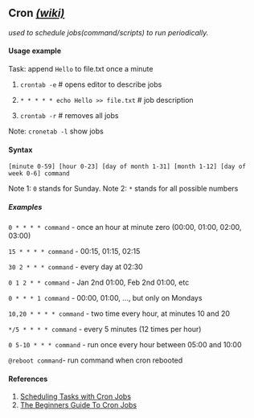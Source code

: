 
## Cron [_(wiki)_](https://en.wikipedia.org/wiki/Cron)

*used to schedule jobs(command/scripts) to run periodically.*

#### Usage example

Task: append `Hello` to file.txt once a minute

1. `crontab -e`  # opens editor to describe jobs
2. `* * * * * echo Hello >> file.txt`  # job description

3. `crontab -r`  # removes all jobs

Note: `cronetab -l` show jobs

#### Syntax

`[minute 0-59] [hour 0-23] [day of month 1-31] [month 1-12] [day of week 0-6] command`

Note 1: `0` stands for Sunday.
Note 2: `*` stands for all possible numbers

##### Examples

`0 * * * * command` - once an hour at minute zero (00:00, 01:00, 02:00, 03:00)

`15 * * * * command` - 00:15, 01:15, 02:15

`30 2 * * * command` - every day at 02:30

`0 1 2 * * command` - Jan 2nd 01:00, Feb 2nd 01:00, etc

`0 * * * 1 command` - 00:00, 01:00, ..., but only on Mondays

`10,20 * * * * command` - two time every hour, at minutes 10 and 20

`*/5 * * * * command` - every 5 minutes (12 times per hour)

`0 5-10 * * * command` - run once every hour between 05:00 and 10:00

`@reboot command`- run command when cron rebooted


#### References
1. [Scheduling Tasks with Cron Jobs](https://code.tutsplus.com/tutorials/scheduling-tasks-with-cron-jobs--net-8800)
2. [The Beginners Guide To Cron Jobs](https://www.ostechnix.com/a-beginners-guide-to-cron-jobs/)

